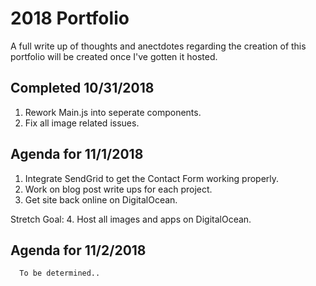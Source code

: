 # 2018 Portfolio

A full write up of thoughts and anectdotes regarding the creation of this portfolio will be created once I've gotten it hosted.

## Completed 10/31/2018

1. Rework Main.js into seperate components.
2. Fix all image related issues.

## Agenda for 11/1/2018

1. Integrate SendGrid to get the Contact Form working properly.
2. Work on blog post write ups for each project.
3. Get site back online on DigitalOcean.

Stretch Goal:
4. Host all images and apps on DigitalOcean.

## Agenda for 11/2/2018

      To be determined..
